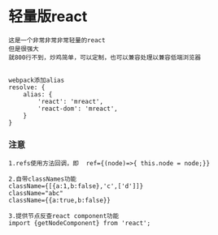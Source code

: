 # 轻量版react

	这是一个非常非常非常轻量的react
	但是很强大
	就800行不到，炒鸡简单，可以定制，也可以兼容处理以兼容低端浏览器


	webpack添加alias
	resolve: {
		alias: {
			'react': 'mreact',
			'react-dom': 'mreact',
		}
	}

### 注意

	1.refs使用方法回调，即  ref={(node)=>{ this.node = node;}}

	2.自带classNames功能
	className={[{a:1,b:false},'c',['d']]}
	className="abc"
	className={{a:true,b:false}}

	3.提供节点反查react component功能
	import {getNodeComponent} from 'react';

